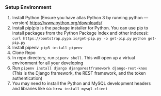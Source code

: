 ### Setup Environment

1. Install Python (Ensure you have atlas Python 3 by running python —version) https://www.python.org/downloads/
2. Install pip(pip is the package installer for Python. You can use pip to install packages from the Python Package Index and other indexes): `curl https://bootstrap.pypa.io/get-pip.py -o get-pip.py` `python get-pip.py`
3. Install pipenv  `pip3 install pipenv`
4. Clone Repo
5. In repo directory, run `pipenv shell`. This will open up a virtual environment for all your developing
6. Run `pipenv install django djangorestframework django-rest-knox` (This is the Django framework, the REST framework, and the token authentication)
7. You may need to install the Python and MySQL development headers and libraries like so: `brew install mysql-client`

